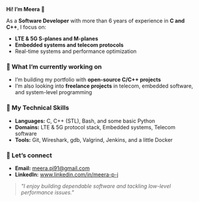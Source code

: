 **Hi! I’m Meera** 👋

As a **Software Developer** with more than 6 years of experience in **C and C++**, I focus on:
- **LTE & 5G S-planes and M-planes**
- **Embedded systems and telecom protocols**
- Real-time systems and performance optimization

### 🔹 What I’m currently working on
- I’m building my portfolio with **open-source C/C++ projects**
- I’m also looking into **freelance projects** in telecom, embedded software, and system-level programming

### 🔹 My Technical Skills
- **Languages:** C, C++ (STL), Bash, and some basic Python
- **Domains:** LTE & 5G protocol stack, Embedded systems, Telecom software
- **Tools:** Git, Wireshark, gdb, Valgrind, Jenkins, and a little Docker

### 🔹 Let’s connect
- **Email:** meera.pj91@gmail.com
- **LinkedIn:** www.linkedin.com/in/meera-p-j

> _"I enjoy building dependable software and tackling low-level performance issues."_
